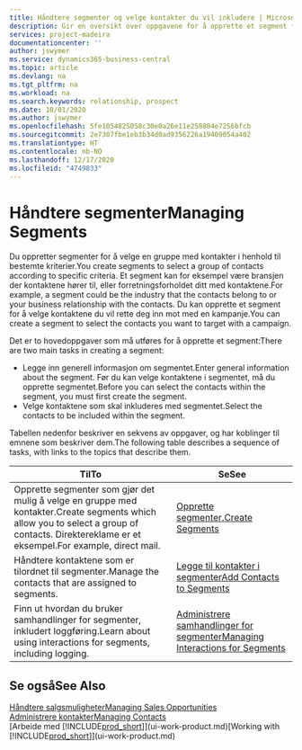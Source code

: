 ```yaml
---
title: Håndtere segmenter og velge kontakter du vil inkludere | Microsoft-dokumentasjon
description: Gir en oversikt over oppgavene for å opprette et segment for å velge en gruppe med kontakter i samsvar med bestemte kriterier, for eksempel kontakter i en bestemt bransje du vil ha som målgruppe.
services: project-madeira
documentationcenter: ''
author: jswymer
ms.service: dynamics365-business-central
ms.topic: article
ms.devlang: na
ms.tgt_pltfrm: na
ms.workload: na
ms.search.keywords: relationship, prospect
ms.date: 10/01/2020
ms.author: jswymer
ms.openlocfilehash: 5fe1054825058c30e0a26e11e258804e7256bfcb
ms.sourcegitcommit: 2e7307fbe1eb3b34d0ad9356226a19409054a402
ms.translationtype: HT
ms.contentlocale: nb-NO
ms.lasthandoff: 12/17/2020
ms.locfileid: "4749833"
---
```

# <a name="managing-segments"></a><span data-ttu-id="ffa98-103">Håndtere segmenter</span><span class="sxs-lookup"><span data-stu-id="ffa98-103">Managing Segments</span></span>
<span data-ttu-id="ffa98-104">Du oppretter segmenter for å velge en gruppe med kontakter i henhold til bestemte kriterier.</span><span class="sxs-lookup"><span data-stu-id="ffa98-104">You create segments to select a group of contacts according to specific criteria.</span></span> <span data-ttu-id="ffa98-105">Et segment kan for eksempel være bransjen der kontaktene hører til, eller forretningsforholdet ditt med kontaktene.</span><span class="sxs-lookup"><span data-stu-id="ffa98-105">For example, a segment could be the industry that the contacts belong to or your business relationship with the contacts.</span></span> <span data-ttu-id="ffa98-106">Du kan opprette et segment for å velge kontaktene du vil rette deg inn mot med en kampanje.</span><span class="sxs-lookup"><span data-stu-id="ffa98-106">You can create a segment to select the contacts you want to target with a campaign.</span></span>

<span data-ttu-id="ffa98-107">Det er to hovedoppgaver som må utføres for å opprette et segment:</span><span class="sxs-lookup"><span data-stu-id="ffa98-107">There are two main tasks in creating a segment:</span></span>

* <span data-ttu-id="ffa98-108">Legge inn generell informasjon om segmentet.</span><span class="sxs-lookup"><span data-stu-id="ffa98-108">Enter general information about the segment.</span></span> <span data-ttu-id="ffa98-109">Før du kan velge kontaktene i segmentet, må du opprette segmentet.</span><span class="sxs-lookup"><span data-stu-id="ffa98-109">Before you can select the contacts within the segment, you must first create the segment.</span></span>
* <span data-ttu-id="ffa98-110">Velge kontaktene som skal inkluderes med segmentet.</span><span class="sxs-lookup"><span data-stu-id="ffa98-110">Select the contacts to be included within the segment.</span></span>

<span data-ttu-id="ffa98-111">Tabellen nedenfor beskriver en sekvens av oppgaver, og har koblinger til emnene som beskriver dem.</span><span class="sxs-lookup"><span data-stu-id="ffa98-111">The following table describes a sequence of tasks, with links to the topics that describe them.</span></span>

| <span data-ttu-id="ffa98-112">Til</span><span class="sxs-lookup"><span data-stu-id="ffa98-112">To</span></span> | <span data-ttu-id="ffa98-113">Se</span><span class="sxs-lookup"><span data-stu-id="ffa98-113">See</span></span> |
| --- | --- |
| <span data-ttu-id="ffa98-114">Opprette segmenter som gjør det mulig å velge en gruppe med kontakter.</span><span class="sxs-lookup"><span data-stu-id="ffa98-114">Create segments which allow you to select a group of contacts.</span></span> <span data-ttu-id="ffa98-115">Direktereklame er et eksempel.</span><span class="sxs-lookup"><span data-stu-id="ffa98-115">For example, direct mail.</span></span> |[<span data-ttu-id="ffa98-116">Opprette segmenter.</span><span class="sxs-lookup"><span data-stu-id="ffa98-116">Create Segments</span></span>](marketing-how-create-segment.md) |
| <span data-ttu-id="ffa98-117">Håndtere kontaktene som er tilordnet til segmenter.</span><span class="sxs-lookup"><span data-stu-id="ffa98-117">Manage the contacts that are assigned to segments.</span></span> |[<span data-ttu-id="ffa98-118">Legge til kontakter i segmenter</span><span class="sxs-lookup"><span data-stu-id="ffa98-118">Add Contacts to Segments</span></span>](marketing-add-contact-segment.md) |
| <span data-ttu-id="ffa98-119">Finn ut hvordan du bruker samhandlinger for segmenter, inkludert loggføring.</span><span class="sxs-lookup"><span data-stu-id="ffa98-119">Learn about using interactions for segments, including logging.</span></span> |[<span data-ttu-id="ffa98-120">Administrere samhandlinger for segmenter</span><span class="sxs-lookup"><span data-stu-id="ffa98-120">Managing Interactions for Segments</span></span>](marketing-interaction-segments.md) |

## <a name="see-also"></a><span data-ttu-id="ffa98-121">Se også</span><span class="sxs-lookup"><span data-stu-id="ffa98-121">See Also</span></span>
[<span data-ttu-id="ffa98-122">Håndtere salgsmuligheter</span><span class="sxs-lookup"><span data-stu-id="ffa98-122">Managing Sales Opportunities</span></span>](marketing-manage-sales-opportunities.md)  
[<span data-ttu-id="ffa98-123">Administrere kontakter</span><span class="sxs-lookup"><span data-stu-id="ffa98-123">Managing Contacts</span></span>](marketing-contacts.md)  
<span data-ttu-id="ffa98-124">[Arbeide med [!INCLUDE[prod_short](includes/prod_short.md)]](ui-work-product.md)</span><span class="sxs-lookup"><span data-stu-id="ffa98-124">[Working with [!INCLUDE[prod_short](includes/prod_short.md)]](ui-work-product.md)</span></span>
